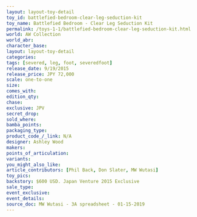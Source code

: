 ```yaml
---
layout: layout-toy-detail 
toy_id: battlefied-bedroom-clear-leg-seduction-kit
toy_name: Battlefied Bedroom - Clear Leg Seduction Kit
permalink: /toys-1-1/battlefied-bedroom-clear-leg-seduction-kit.html
world: AW Collection
world_abr: 
character_base: 
layout: layout-toy-detail
categories: 
tags: [severed, leg, foot, severedfoot]
release_date: 9/19/2015
release_price: JPY 72,000 
scale: one-to-one
size: 
comes_with: 
edition_qty: 
chase: 
exclusive: JPV
secret_drop: 
sold_where: 
bamba_points: 
packaging_type: 
product_code_/_link: N/A
designer: Ashley Wood
makers: 
points_of_articulation: 
variants: 
you_might_also_like: 
article_contributors: [Phil Back, Don Slater, MW Wutasi]
toy_pics: 
backstory: $600 USD. Japan Venture 2015 Exclusive
sale_type: 
event_exclusive: 
event_details: 
source_doc: MW Wutasi - 3A spreadsheet - 01-15-2019
---
```

